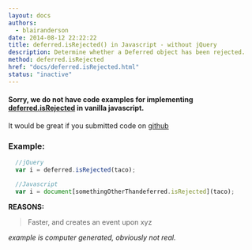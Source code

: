 ```yaml
---
layout: docs
authors:
  - blairanderson
date: 2014-08-12 22:22:22
title: deferred.isRejected() in Javascript - without jQuery
description: Determine whether a Deferred object has been rejected.
method: deferred.isRejected
href: "docs/deferred.isRejected.html"
status: "inactive"
---
```


#### Sorry, we do not have code examples for implementing [deferred.isRejected](http://api.jquery.com/deferred.isRejected/) in vanilla javascript.

It would be great if you submitted code on [github](https://github.com/blairanderson/without-jquery/blob/master/docs/deferred.isRejected.md)

### Example:

```javascript
  //jQuery
  var i = deferred.isRejected(taco);

  //Javascript
  var i = document[somethingOtherThandeferred.isRejected](taco);

```

**REASONS:**
> Faster, and creates an event upon xyz

*example is computer generated, obviously not real.*
